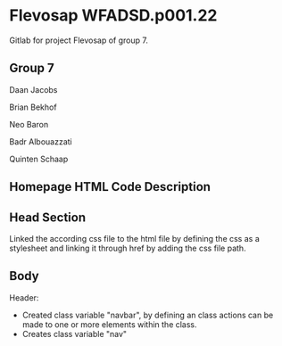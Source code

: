 # Flevosap WFADSD.p001.22

Gitlab for project Flevosap of group 7.

## Group 7
Daan Jacobs

Brian Bekhof

Neo Baron

Badr Albouazzati

Quinten Schaap

## Homepage HTML Code Description

## Head Section
Linked the according css file to the html file by defining the css as a stylesheet and linking it through href by adding the css file path.

## Body
Header:
- Created class variable  "navbar", by defining an class actions can be made to one or more elements within the class.
- Creates class variable "nav" 

